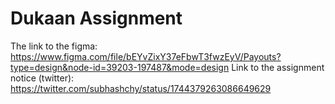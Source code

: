# Dukaan Assignment

The link to the figma: https://www.figma.com/file/bEYvZixY37eFbwT3fwzEyV/Payouts?type=design&node-id=39203-197487&mode=design
Link to the assignment notice (twitter): https://twitter.com/subhashchy/status/1744379263086649629